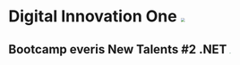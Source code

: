 #  Digital Innovation One <img src="C:\Users\paulo\Pictures\baixados.png" style="zoom: 45%;" />

##  Bootcamp everis New Talents #2 .NET <img src="C:\Users\paulo\Pictures\6457bddb-2a9e-4e89-97e3-79488f66d75d.png" style="zoom: 10%;" />



